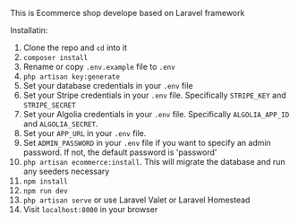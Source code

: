 This is Ecommerce shop  develope  based  on Laravel  framework  

Installatin: 
1. Clone the repo and `cd` into it
2. `composer install`
3. Rename or copy `.env.example` file to `.env`
4. `php artisan key:generate`
5. Set your database credentials in your `.env` file
6. Set your Stripe credentials in your `.env` file. Specifically `STRIPE_KEY` and `STRIPE_SECRET`
7. Set your Algolia credentials in your `.env` file. Specifically `ALGOLIA_APP_ID` and `ALGOLIA_SECRET`. 
8. Set your `APP_URL` in your `.env` file.
9. Set `ADMIN_PASSWORD` in your `.env` file if you want to specify an admin password. If not, the default
   password is 'password'
10. `php artisan ecommerce:install`. This will migrate the database and run any seeders necessary
11. `npm install`
12. `npm run dev`
13. `php artisan serve` or use Laravel Valet or Laravel Homestead
14. Visit `localhost:8000` in your browser
